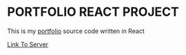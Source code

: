 # PORTFOLIO REACT PROJECT

This is my [portfolio](https://clientsystem.net/) source code written in React

[Link To Server](https://github.com/jesseburstrom/react-demo/)



